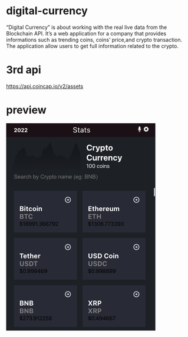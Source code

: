 # digital-currency
“Digital Currency” is about working with the real live data from the Blockchain API. It’s a web application for a company that provides informations such as trending coins, coins’ price,and crypto transaction. The application allow users to get full information related to the crypto.

# 3rd api
https://api.coincap.io/v2/assets

# preview
![Digital Currencies Preview](./preview.png)